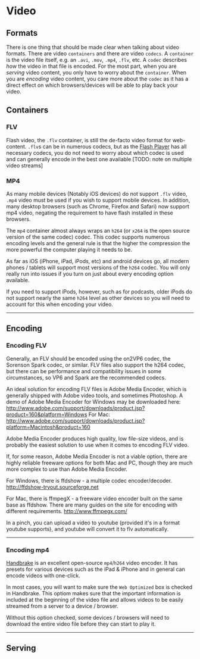 # Video

## Formats

There is one thing that should be made clear when talking about video formats.  There are video `containers` and there are video `codecs`.  A `container` is the video file itself, e.g. an `.avi`, `.mov`, `.mp4`, `.flv`, etc.  A `codec` describes _how_ the video in that file is encoded.  For the most part, when you are _serving_ video content, you only have to worry about the `container`.  When you are _encoding_ video content, you care more about the `codec` as it has a direct effect on which browsers/devices will be able to play back your video.

## Containers

### FLV
Flash video, the `.flv` container, is still the de-facto video format for web-content.  `.flv`s can be in numerous codecs, but as the [Flash Player][flash] has all necessary codecs, you do not need to worry about which codec is used and can generally encode in the best one available [TODO: note on multiple video streams]

### MP4
As many mobile devices (Notably iOS devices) do not support `.flv` video, `.mp4` video must be used if you wish to support mobile devices.  In addition, many desktop browsers (such as Chrome, Firefox and Safari) now support mp4 video, negating the requirement to have flash installed in these browsers.

The `mp4` container almost always wraps an `h264` (or `x264` is the open source version of the same codec) codec.  This codec supports numerous encoding levels and the general rule is that the higher the compression the more powerful the computer playing it needs to be.

As far as iOS (iPhone, iPad, iPods, etc) and android devices go, all modern phones / tablets will support most versions of the `h264` codec.  You will only really run into issues if you turn on just about every encoding option available.

If you need to support iPods, however, such as for podcasts, older iPods do not support nearly the same `h264` level as other devices so you will need to account for this when encoding your video.

---

## Encoding

### Encoding FLV
Generally, an FLV should be encoded using the on2VP6 codec, the Sorenson Spark codec, or similar.  FLV files also support the h264 codec, but there can be performance and compatibility issues in some circumstances, so VP6 and Spark are the recommended codecs.

An ideal solution for encoding FLV files is Adobe Media Encoder, which is generally shipped with Adobe video tools, and sometimes Photoshop.  A demo of Adobe Media Encoder for Windows may be downloaded here:
http://www.adobe.com/support/downloads/product.jsp?product=160&platform=Windows
For Mac:
http://www.adobe.com/support/downloads/product.jsp?platform=Macintosh&product=160

Adobe Media Encoder produces high quality, low file-size videos, and is probably the easiest solution to use when it comes to encoding FLV video.

If, for some reason, Adobe Media Encoder is not a viable option, there are highly reliable freeware options for both Mac and PC, though they are much more complex to use than Adobe Media Encoder.

For Windows, there is ffdshow - a multiple codec encoder/decoder.
http://ffdshow-tryout.sourceforge.net

For Mac, there is ffmpegX - a freeware video encoder built on the same base as ffdshow. There are many guides on the site for encoding with different requirements.
http://www.ffmpegx.com/

In a pinch, you can upload a video to youtube (provided it's in a format youtube supports), and youtube will convert it to flv automatically.
********


### Encoding mp4

[Handbrake] is an excellent open-source `mp4`/`h264` video encoder.  It has presets for various devices such as the iPad & iPhone and in general can encode videos with one-click.

In most cases, you will want to make sure the `Web Optimized` box is checked in Handbrake.  This optiom makes sure that the important information is included at the beginning of the video file and allows videos to be easily streamed from a server to a device / browser.

Without this option checked, some devices / browsers will need to download the entire video file before they can start to play it.

---

## Serving

[flash]: http://flash
[Handbrake]: http://handbrake
[node-handbrake]: http://node-handbrake